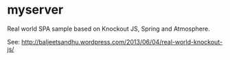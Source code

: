 myserver
========

Real world SPA sample based on Knockout JS, Spring and Atmosphere.

See: http://baljeetsandhu.wordpress.com/2013/06/04/real-world-knockout-js/
